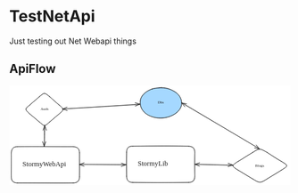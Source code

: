 # TestNetApi
Just testing out Net Webapi things


## ApiFlow

<svg version="1.1" xmlns="http://www.w3.org/2000/svg" viewBox="0 0 1450.5 515.5" width="1450.5" height="515.5">
  <!-- svg-source:excalidraw -->
  
  <defs>
    <style class="style-fonts">
      @font-face {
        font-family: "Virgil";
        src: url("https://excalidraw.com/Virgil.woff2");
      }
      @font-face {
        font-family: "Cascadia";
        src: url("https://excalidraw.com/Cascadia.woff2");
      }
      @font-face {
        font-family: "Assistant";
        src: url("https://excalidraw.com/Assistant-Regular.woff2");
      }
    </style>
    
  </defs>
  <rect x="0" y="0" width="1450.5" height="515.5" fill="#ffffff"></rect><g stroke-linecap="round" transform="translate(10 315.5) rotate(0 176 94)"><path d="M32 0 C134.36 -0.89, 240.42 0.83, 320 0 M32 0 C132.81 -0.65, 232.65 -0.29, 320 0 M320 0 C342.37 0.16, 352.92 12.4, 352 32 M320 0 C343.19 2.29, 350.02 11.54, 352 32 M352 32 C350.9 75.1, 353.17 115.05, 352 156 M352 32 C352.46 60.58, 352.59 91.25, 352 156 M352 156 C351.81 175.54, 339.52 187.76, 320 188 M352 156 C354.22 176.81, 340.83 189.64, 320 188 M320 188 C255.93 189.31, 195.48 188.62, 32 188 M320 188 C249.65 187.98, 179.08 187.34, 32 188 M32 188 C10.13 188.3, -1.64 179.1, 0 156 M32 188 C11.94 188.99, -1.15 175.19, 0 156 M0 156 C-1.34 131.67, 0.56 103.97, 0 32 M0 156 C0.22 109.36, 0.15 62.68, 0 32 M0 32 C0.63 11.55, 9.86 -1.01, 32 0 M0 32 C1.38 11.63, 8.43 0.36, 32 0" stroke="#1e1e1e" stroke-width="2" fill="none"></path></g><g transform="translate(67.5 386.5) rotate(0 115.7039566040039 22.5)"><text x="0" y="0" font-family="Virgil, Segoe UI Emoji" font-size="35.999999999999986px" fill="#1e1e1e" text-anchor="start" style="white-space: pre;" direction="ltr" dominant-baseline="text-before-edge">StormyWebApi</text></g><g stroke-linecap="round" transform="translate(605 313) rotate(0 176 94)"><path d="M32 0 C97.34 -0.62, 163.93 0.3, 320 0 M32 0 C143.59 -2.1, 255.34 -2.76, 320 0 M320 0 C340.13 1.99, 351.3 12.01, 352 32 M320 0 C343.44 0.38, 352.34 9.41, 352 32 M352 32 C350.53 65.66, 350.16 99.91, 352 156 M352 32 C352.74 73.54, 352.49 116.4, 352 156 M352 156 C350.05 176.56, 339.79 187.05, 320 188 M352 156 C353.54 179.37, 342.18 188.73, 320 188 M320 188 C208.04 189.71, 97.7 189.14, 32 188 M320 188 C215.14 188.96, 108.95 188.68, 32 188 M32 188 C9.22 188.29, -0.83 175.43, 0 156 M32 188 C9.43 187.59, 1.56 177.49, 0 156 M0 156 C-1.59 112.91, -0.92 69.19, 0 32 M0 156 C0.62 120.48, -0.92 85, 0 32 M0 32 C-2 11.81, 11.72 -1.52, 32 0 M0 32 C-0.89 11.68, 9.46 -2.16, 32 0" stroke="#1e1e1e" stroke-width="2" fill="none"></path></g><g transform="translate(662.5 384) rotate(0 82.52997589111328 22.5)"><text x="0" y="0" font-family="Virgil, Segoe UI Emoji" font-size="35.999999999999986px" fill="#1e1e1e" text-anchor="start" style="white-space: pre;" direction="ltr" dominant-baseline="text-before-edge">StormyLib</text></g><g stroke-linecap="round" transform="translate(78.5 34) rotate(0 102.5 88.25)"><path d="M128.75 22.25 C143.54 35.68, 157.88 47.53, 179.25 66.75 M128.75 22.25 C142.26 33.62, 154.51 46.45, 179.25 66.75 M179.25 66.75 C204.62 87.7, 203.49 90.43, 179.25 111.25 M179.25 66.75 C206.63 88.27, 203.75 90.58, 179.25 111.25 M179.25 111.25 C162.32 125.48, 147.36 138.48, 128.75 154.25 M179.25 111.25 C167.28 121.44, 156.38 130.39, 128.75 154.25 M128.75 154.25 C102.24 178.09, 103.83 177.09, 77.25 154.25 M128.75 154.25 C102.32 177.91, 103.79 177.38, 77.25 154.25 M77.25 154.25 C64.17 144.79, 49.55 129.9, 25.75 111.25 M77.25 154.25 C62.21 141.67, 47.02 129.03, 25.75 111.25 M25.75 111.25 C1.7 89.51, 1.23 88.74, 25.75 66.75 M25.75 111.25 C1.06 86.71, -1.95 87.1, 25.75 66.75 M25.75 66.75 C46.67 49.54, 63.67 32.62, 77.25 22.25 M25.75 66.75 C40.14 53.49, 53.56 42.46, 77.25 22.25 M77.25 22.25 C103.36 0.71, 102.99 0.3, 128.75 22.25 M77.25 22.25 C103.05 -1.8, 101.29 1.41, 128.75 22.25" stroke="#1e1e1e" stroke-width="2" fill="none"></path></g><g transform="translate(158.4200210571289 109.625) rotate(0 22.829978942871094 12.5)"><text x="22.829978942871094" y="0" font-family="Virgil, Segoe UI Emoji" font-size="20px" fill="#1e1e1e" text-anchor="middle" style="white-space: pre;" direction="ltr" dominant-baseline="text-before-edge">Auth</text></g><g stroke-linecap="round" transform="translate(1144 322.5) rotate(0 148.25 91.5)"><path d="M186.25 23 C210.24 38.52, 235.14 57.03, 259.25 69 M186.25 23 C214.38 40.56, 241.33 57.88, 259.25 69 M259.25 69 C298.45 90.43, 297.7 91.82, 259.25 115 M259.25 69 C296.03 93.98, 296.09 91.75, 259.25 115 M259.25 115 C240.67 128.24, 221.24 138.19, 186.25 160 M259.25 115 C236.53 128.43, 214.52 142.7, 186.25 160 M186.25 160 C150.6 183.85, 149.61 182.94, 111.75 160 M186.25 160 C147.37 183.98, 147.03 181.2, 111.75 160 M111.75 160 C83.64 142.3, 52.53 123.91, 37.25 115 M111.75 160 C90.84 148.57, 69.96 135.22, 37.25 115 M37.25 115 C-1.05 91.59, 1.98 91.74, 37.25 69 M37.25 115 C1.59 93.44, 1.79 90.62, 37.25 69 M37.25 69 C53.5 60.31, 67.75 48.85, 111.75 23 M37.25 69 C56.75 57.5, 77.08 44.27, 111.75 23 M111.75 23 C147.85 1.41, 148.2 0.88, 186.25 23 M111.75 23 C146.75 -1.86, 147.59 1.15, 186.25 23" stroke="#1e1e1e" stroke-width="2" fill="none"></path></g><g transform="translate(1266.2450256347656 401.75) rotate(0 25.879974365234375 12.5)"><text x="25.879974365234375" y="0" font-family="Virgil, Segoe UI Emoji" font-size="20px" fill="#1e1e1e" text-anchor="middle" style="white-space: pre;" direction="ltr" dominant-baseline="text-before-edge">Blogs</text></g><g stroke-linecap="round"><g transform="translate(180 313) rotate(0 0.5 -53.5)"><path d="M-0.65 0.66 C-0.6 -17.43, 0.09 -89.24, 0.31 -107.36 M1.21 -0.04 C1.65 -17.44, 2.91 -88.13, 2.66 -106.01" stroke="#1e1e1e" stroke-width="2" fill="none"></path></g><g transform="translate(180 313) rotate(0 0.5 -53.5)"><path d="M-9 -22.9 C-5.14 -16.88, -4.32 -9.18, -0.65 0.66 M-9 -22.9 C-7.49 -18.83, -4.9 -13.86, -0.65 0.66" stroke="#1e1e1e" stroke-width="2" fill="none"></path></g><g transform="translate(180 313) rotate(0 0.5 -53.5)"><path d="M8.1 -22.76 C6.78 -16.87, 2.44 -9.22, -0.65 0.66 M8.1 -22.76 C6 -18.83, 4.98 -13.89, -0.65 0.66" stroke="#1e1e1e" stroke-width="2" fill="none"></path></g><g transform="translate(180 313) rotate(0 0.5 -53.5)"><path d="M11.11 -82.48 C9.43 -90.79, 5.17 -97.33, 2.66 -106.01 M11.11 -82.48 C8.8 -88.47, 7.84 -93.43, 2.66 -106.01" stroke="#1e1e1e" stroke-width="2" fill="none"></path></g><g transform="translate(180 313) rotate(0 0.5 -53.5)"><path d="M-5.99 -82.56 C-2.5 -90.75, -1.59 -97.27, 2.66 -106.01 M-5.99 -82.56 C-4.69 -88.41, -2.04 -93.36, 2.66 -106.01" stroke="#1e1e1e" stroke-width="2" fill="none"></path></g></g><mask></mask><g stroke-linecap="round"><g transform="translate(361 408.5) rotate(0 120.75 0.25)"><path d="M1.02 -0.51 C41.23 -0.7, 201.44 -0.43, 241.49 -0.12 M0.1 -1.82 C40.12 -1.34, 200.47 0.88, 240.53 1.09" stroke="#1e1e1e" stroke-width="2" fill="none"></path></g><g transform="translate(361 408.5) rotate(0 120.75 0.25)"><path d="M24.52 -9.04 C16.2 -6.12, 8.46 -3.66, 1.02 -0.51 M24.52 -9.04 C14.86 -5.79, 6.86 -1.55, 1.02 -0.51" stroke="#1e1e1e" stroke-width="2" fill="none"></path></g><g transform="translate(361 408.5) rotate(0 120.75 0.25)"><path d="M24.51 8.06 C16.05 5.49, 8.32 2.46, 1.02 -0.51 M24.51 8.06 C14.96 4.99, 6.97 2.93, 1.02 -0.51" stroke="#1e1e1e" stroke-width="2" fill="none"></path></g><g transform="translate(361 408.5) rotate(0 120.75 0.25)"><path d="M216.96 9.4 C223.61 6.51, 230.99 3.56, 240.53 1.09 M216.96 9.4 C224.78 5.98, 234.16 4, 240.53 1.09" stroke="#1e1e1e" stroke-width="2" fill="none"></path></g><g transform="translate(361 408.5) rotate(0 120.75 0.25)"><path d="M217.13 -7.7 C223.87 -5.1, 231.2 -2.55, 240.53 1.09 M217.13 -7.7 C224.79 -4.81, 234.1 -0.47, 240.53 1.09" stroke="#1e1e1e" stroke-width="2" fill="none"></path></g></g><mask></mask><g stroke-linecap="round"><g transform="translate(957.5 407) rotate(0 98 2.75)"><path d="M0.37 0.32 C32.95 1.32, 163.25 4.73, 195.81 5.76 M-0.89 -0.55 C31.48 0.08, 162.15 2.89, 194.77 3.78" stroke="#1e1e1e" stroke-width="2" fill="none"></path></g><g transform="translate(957.5 407) rotate(0 98 2.75)"><path d="M24.09 -7.58 C16.76 -5.2, 8.8 -2.73, 0.37 0.32 M24.09 -7.58 C15.65 -5.42, 6.28 -1.56, 0.37 0.32" stroke="#1e1e1e" stroke-width="2" fill="none"></path></g><g transform="translate(957.5 407) rotate(0 98 2.75)"><path d="M23.62 9.52 C16.47 6.23, 8.67 3.04, 0.37 0.32 M23.62 9.52 C15.48 5.05, 6.29 2.28, 0.37 0.32" stroke="#1e1e1e" stroke-width="2" fill="none"></path></g><g transform="translate(957.5 407) rotate(0 98 2.75)"><path d="M171.08 11.77 C179.48 8.73, 187.23 5.94, 194.77 3.78 M171.08 11.77 C181.12 8.04, 190.13 5.74, 194.77 3.78" stroke="#1e1e1e" stroke-width="2" fill="none"></path></g><g transform="translate(957.5 407) rotate(0 98 2.75)"><path d="M171.48 -5.33 C179.72 -2.7, 187.34 0.17, 194.77 3.78 M171.48 -5.33 C181.25 -2.43, 190.11 1.9, 194.77 3.78" stroke="#1e1e1e" stroke-width="2" fill="none"></path></g></g><mask></mask><g stroke-linecap="round" transform="translate(674.5 10) rotate(0 107 78.75)"><path d="M116.8 0.23 C129.91 0.19, 145.98 5.24, 158.25 9.86 C170.51 14.48, 181.96 20.31, 190.37 27.94 C198.79 35.57, 204.83 45.95, 208.75 55.64 C212.68 65.33, 215.04 76.06, 213.92 86.08 C212.8 96.1, 208.5 106.76, 202.04 115.76 C195.59 124.77, 185.99 133.58, 175.18 140.1 C164.37 146.63, 150.5 151.97, 137.19 154.91 C123.88 157.85, 108.94 159.05, 95.33 157.76 C81.72 156.47, 67.47 151.88, 55.53 147.14 C43.59 142.4, 32.13 137.02, 23.68 129.33 C15.24 121.63, 8.68 110.62, 4.87 100.99 C1.06 91.36, -0.65 81.49, 0.8 71.55 C2.25 61.62, 7.08 50.33, 13.57 41.38 C20.05 32.44, 29.19 24.17, 39.72 17.88 C50.24 11.59, 63.06 6.45, 76.73 3.64 C90.39 0.82, 113.75 1.23, 121.7 1 C129.66 0.76, 124.65 0.98, 124.45 2.23 M154.43 9.65 C166.64 12.83, 179.75 18.17, 188.59 25.73 C197.44 33.28, 203.14 45.2, 207.5 54.98 C211.87 64.75, 215.47 74.57, 214.8 84.38 C214.13 94.19, 209.57 104.71, 203.49 113.84 C197.4 122.97, 188.61 132.64, 178.3 139.17 C167.99 145.7, 154.65 149.93, 141.63 153.04 C128.62 156.15, 113.91 158.63, 100.21 157.84 C86.5 157.06, 71.68 152.98, 59.41 148.33 C47.14 143.68, 35.6 137.34, 26.58 129.95 C17.55 122.56, 9.4 113.41, 5.26 103.98 C1.11 94.54, 0.81 83.62, 1.69 73.34 C2.57 63.05, 4.65 51.34, 10.53 42.27 C16.41 33.2, 26.36 25.47, 36.96 18.9 C47.56 12.34, 61.29 6.02, 74.14 2.86 C86.99 -0.29, 100.49 -0.75, 114.06 -0.04 C127.64 0.68, 148.81 5.44, 155.57 7.17 C162.33 8.89, 155.62 8.94, 154.65 10.29" stroke="none" stroke-width="0" fill="#a5d8ff"></path><path d="M97.05 0.32 C109.85 -2.02, 126.42 -0.17, 139.29 2.91 C152.15 5.98, 163.84 12.37, 174.26 18.77 C184.67 25.18, 195.08 32.54, 201.78 41.35 C208.47 50.16, 212.99 61.61, 214.4 71.64 C215.82 81.68, 214.42 91.94, 210.27 101.59 C206.13 111.24, 198.5 121.83, 189.54 129.54 C180.57 137.24, 168.52 143.05, 156.46 147.81 C144.4 152.56, 130.74 156.93, 117.17 158.09 C103.6 159.24, 88.23 157.78, 75.04 154.72 C61.85 151.66, 48.56 146.26, 38.02 139.72 C27.48 133.19, 17.95 124.56, 11.81 115.51 C5.68 106.45, 2.57 95.33, 1.23 85.37 C-0.12 75.42, -0.29 65.26, 3.74 55.76 C7.78 46.27, 16.52 36.3, 25.43 28.4 C34.35 20.49, 43.75 13.1, 57.25 8.36 C70.75 3.62, 97.05 1.17, 106.42 -0.04 C115.78 -1.25, 113.48 -0.36, 113.42 1.13 M60.63 7.28 C71.56 2.17, 86.86 1.72, 100.3 1.39 C113.74 1.05, 128.07 2.05, 141.29 5.25 C154.5 8.45, 169 13.79, 179.59 20.6 C190.19 27.41, 199.05 37.03, 204.86 46.11 C210.68 55.19, 213.73 65.22, 214.46 75.07 C215.2 84.93, 213.99 95.95, 209.27 105.23 C204.55 114.5, 195.35 123.41, 186.13 130.73 C176.9 138.05, 166.06 144.88, 153.93 149.16 C141.8 153.44, 126.96 155.7, 113.35 156.4 C99.74 157.09, 85.48 156.51, 72.28 153.33 C59.07 150.15, 44.49 144.31, 34.11 137.32 C23.73 130.33, 15.47 120.25, 9.99 111.37 C4.51 102.5, 1.91 94.09, 1.23 84.08 C0.56 74.06, 1.81 61.01, 5.92 51.29 C10.04 41.56, 16.54 33.18, 25.91 25.73 C35.29 18.28, 56.17 9.34, 62.19 6.58 C68.21 3.82, 61.48 7.75, 62.03 9.15" stroke="#1e1e1e" stroke-width="2" fill="none"></path></g><g transform="translate(763.0295921132347 76.06534098155942) rotate(0 18.309982299804688 12.5)"><text x="18.309982299804688" y="0" font-family="Virgil, Segoe UI Emoji" font-size="20px" fill="#1e1e1e" text-anchor="middle" style="white-space: pre;" direction="ltr" dominant-baseline="text-before-edge">Dbs</text></g><g stroke-linecap="round"><g transform="translate(274 120) rotate(0 200.00029686956722 -11.750017441087039)"><path d="M0.83 0.86 C67.69 -2.8, 333.47 -18.94, 399.97 -22.83 M-0.19 0.27 C66.62 -3.67, 332.47 -20.51, 399 -24.6" stroke="#1e1e1e" stroke-width="2" fill="none"></path></g><g transform="translate(274 120) rotate(0 200.00029686956722 -11.750017441087039)"><path d="M23.78 -9.06 C20.55 -6.97, 15.64 -5.2, 0.83 0.86 M23.78 -9.06 C14.69 -4.49, 6.51 -1.02, 0.83 0.86" stroke="#1e1e1e" stroke-width="2" fill="none"></path></g><g transform="translate(274 120) rotate(0 200.00029686956722 -11.750017441087039)"><path d="M24.79 8.01 C21.48 6.69, 16.36 5.04, 0.83 0.86 M24.79 8.01 C15.21 6.01, 6.64 2.89, 0.83 0.86" stroke="#1e1e1e" stroke-width="2" fill="none"></path></g><g transform="translate(274 120) rotate(0 200.00029686956722 -11.750017441087039)"><path d="M376.09 -14.6 C382.18 -16.82, 386.45 -19.04, 399 -24.6 M376.09 -14.6 C384.56 -17.98, 394.06 -22.2, 399 -24.6" stroke="#1e1e1e" stroke-width="2" fill="none"></path></g><g transform="translate(274 120) rotate(0 200.00029686956722 -11.750017441087039)"><path d="M375.02 -31.67 C381.21 -30.48, 385.7 -29.28, 399 -24.6 M375.02 -31.67 C384.01 -28.48, 393.92 -26.11, 399 -24.6" stroke="#1e1e1e" stroke-width="2" fill="none"></path></g></g><mask></mask><g stroke-linecap="round"><g transform="translate(1289.961646 327.13161199999996) rotate(0 -199.25000522833238 -119.50000313568742)"><path d="M0.27 -0.51 C-66.39 -40.5, -332.56 -199.56, -398.88 -239.12 M-1.05 -1.82 C-67.99 -41.69, -333.88 -198.01, -400.03 -237.64" stroke="#1e1e1e" stroke-width="2" fill="none"></path></g><g transform="translate(1289.961646 327.13161199999996) rotate(0 -199.25000522833238 -119.50000313568742)"><path d="M-24.28 -5.23 C-15.49 -4.07, -5.25 -0.18, 0.27 -0.51 M-24.28 -5.23 C-15.39 -4.42, -4.74 -1.66, 0.27 -0.51" stroke="#1e1e1e" stroke-width="2" fill="none"></path></g><g transform="translate(1289.961646 327.13161199999996) rotate(0 -199.25000522833238 -119.50000313568742)"><path d="M-15.5 -19.9 C-10.04 -12.99, -3.23 -3.36, 0.27 -0.51 M-15.5 -19.9 C-10.22 -13.21, -3.04 -4.65, 0.27 -0.51" stroke="#1e1e1e" stroke-width="2" fill="none"></path></g><g transform="translate(1289.961646 327.13161199999996) rotate(0 -199.25000522833238 -119.50000313568742)"><path d="M-375.46 -233.02 C-385.94 -235.41, -394.9 -235.16, -400.03 -237.64 M-375.46 -233.02 C-385.93 -235.5, -394.71 -236.45, -400.03 -237.64" stroke="#1e1e1e" stroke-width="2" fill="none"></path></g><g transform="translate(1289.961646 327.13161199999996) rotate(0 -199.25000522833238 -119.50000313568742)"><path d="M-384.18 -218.31 C-391.36 -226.47, -396.9 -231.98, -400.03 -237.64 M-384.18 -218.31 C-391.07 -226.69, -396.4 -233.45, -400.03 -237.64" stroke="#1e1e1e" stroke-width="2" fill="none"></path></g></g><mask></mask></svg>